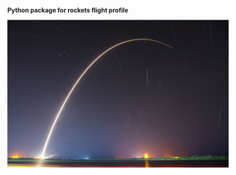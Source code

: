 **Python package for rockets flight profile**

<img src="https://github.com/Zagil3112/FlightProfile/blob/main/Presentacion_Cicta/Imagenes/Trayectoria.jpg" alt="drawing" width="600"/>
